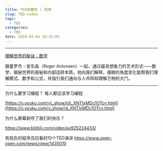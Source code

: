 ```yaml
---
title: TED收藏夹 | 视频
slug: TED-video
tags:
  - TED
categories:
  - TED
date: 2020-03-04 10:31:03
---
```


* * *

[理解世界的秘诀：数学](https://www.bilibili.com/video/av8075494?from=search&seid=16957981070641973847)

<!--more-->

跟着罗杰・安东森（Roger Antonsen）一起，通过最具想象力的艺术形式——数学，揭秘世界的奥秘和内部运转本质。他向我们解释，细微的角度变化能帮我们理解模式、数字和公式，并指引我们通向与人共鸣和理解万物的大门。

* * *

为什么要学习编程？ 每人都应该学习编程

[https://v.youku.com/v\_show/id\_XNTIxMDc1OTcy.html](https://v.youku.com/v_show/id_XNTIxMDc1OTcy.html)

为什么屏幕剥夺了我们的快乐？

https://www.bilibili.com/video/av925224433/

有抱负的程序员应看的10个TED演讲
https://www.open-open.com/news/view/1435010

